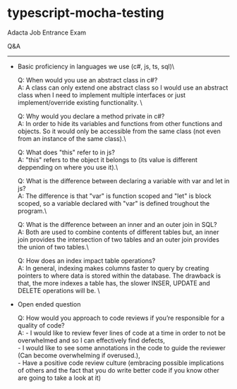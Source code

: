 # typescript-mocha-testing
Adacta Job Entrance Exam

Q&A

---

- Basic proficiency in languages we use (c#, js, ts, sql)\

    Q: When would you use an abstract class in c#?\
    A: A class can only extend one abstract class so I would use an abstract class when I need to implement multiple interfaces or just implement/override existing functionality. \
                
    Q: Why would you declare a method private in c#?\
    A: In order to hide its variables and functions from other functions and objects. So it would only be accessible from the same class (not even from an instance of the same class).\
    
    Q: What does "this" refer to in js?\
    A: "this" refers to the object it belongs to (its value is different deppending on where you use it).\

    Q: What is the difference between declaring a variable with var and let in js?\
    A: The difference is that "var" is function scoped and "let" is block scoped, so a variable declared with "var" is defined troughout the program.\

    Q: What is the difference between an inner and an outer join in SQL?\
    A: Both are used to combine contents of different tables but, an inner join provides the intersection of two tables and an outer join provides the union of two tables.\

    Q: How does an index impact table operations?\
    A: In general, indexing makes columns faster to query by creating pointers to where data is stored within the database. The drawback is that, the more indexes a table has, the slower INSER, UPDATE and DELETE operations will be. \

- Open ended question

    Q: How would you approach to code reviews if you’re responsible for a quality of code?\
    A: - I would like to review fever lines of code at a time in order to not be overwhelmed and so I can effectively find defects,\
       - I would like to see some annotations in the code to guide the reviewer (Can become overwhelming if overused.),\
       - Have a positive code review culture (embracing possible implications of others and the fact that you do write better code if you know other are going to take a look at it)
